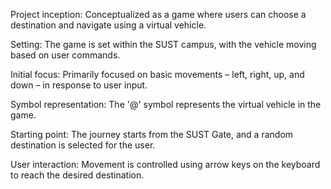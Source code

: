 Project inception: Conceptualized as a game where users can choose a destination and navigate using a virtual vehicle.

Setting: The game is set within the SUST campus, with the vehicle moving based on user commands.

Initial focus: Primarily focused on basic movements – left, right, up, and down – in response to user input.

Symbol representation: The '@' symbol represents the virtual vehicle in the game.

Starting point: The journey starts from the SUST Gate, and a random destination is selected for the user.

User interaction: Movement is controlled using arrow keys on the keyboard to reach the desired destination.

